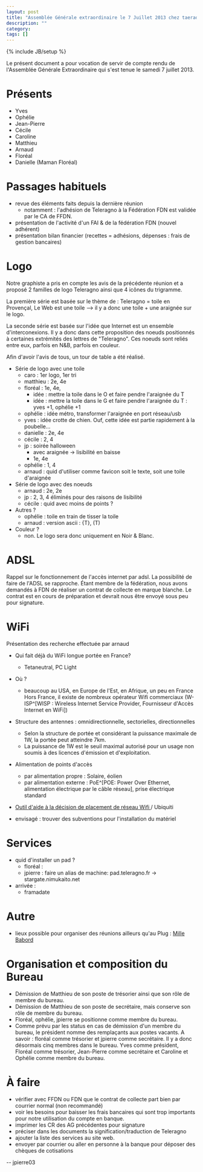 ```yaml
---
layout: post
title: "Assemblée Générale extraordinaire le 7 Juillet 2013 chez taeradan"
description: ""
category: 
tags: []
---
```

{% include JB/setup %}

Le présent document a pour vocation de servir de compte rendu de l'Assemblée Générale Extraordinaire qui s'est tenue le samedi 7 juillet 2013.

# Présents

* Yves
* Ophélie
* Jean-Pierre
* Cécile
* Caroline
* Matthieu
* Arnaud
* Floréal
* Danielle (Maman Floréal)

# Passages habituels

* revue des éléments faits depuis la dernière réunion
	* notamment : l'adhésion de Teleragno à la Fédération FDN est validée par le CA de FFDN.
* présentation de l'activité d'un FAI & de la fédération FDN (nouvel adhérent)
* présentation bilan financier (recettes = adhésions, dépenses : frais de gestion bancaires)

# Logo

Notre graphiste a pris en compte les avis de la précédente réunion et a proposé 2 familles de logo Teleragno ainsi que 4 icônes du trigramme.

La première série est basée sur le thème de : Teleragno = toile en Provençal, Le Web est une toile --> il y a donc une toile + une araignée sur le logo.

La seconde série est basée sur l'idée que Internet est un ensemble d'interconexions. Il y a donc dans cette proposition des noeuds positionnés à certaines extrémités des lettres de "Teleragno". Ces noeuds sont reliés entre eux, parfois en N&B, parfois en couleur.

Afin d'avoir l'avis de tous, un tour de table a été réalisé.

* Série de logo avec une toile
	* caro : 1er logo, 1er tri
	* matthieu : 2e, 4e
	* floréal : 1e, 4e, 
		* idée : mettre la toile dans le O et faire pendre l'araignée du T
		* idée : mettre la toile dans le G et faire pendre l'araignée du T : yves +1, ophélie +1
	* ophélie : idée métro, transformer l'araignée en port réseau/usb
	* yves : idée crotte de chien. Ouf, cette idée est partie rapidement à la poubelle...
	* danielle : 2e, 4e
	* cécile : 2, 4
	* jp : soirée halloween
		* avec araignée -> lisibilité en baisse
		* 1e, 4e
	* ophélie : 1, 4
	* arnaud : quid d'utiliser comme favicon soit le texte, soit une toile d'araignée
* Série de logo avec des noeuds
	* arnaud : 2e, 2e
	* jp : 2, 3, 4 éliminés pour des raisons de lisibilité
	* cécile : quid avec moins de points ?
* Autres ?
	* ophélie : toile en train de tisser la toile
	* arnaud : version ascii : {T}, (T)
* Couleur ?
	* non. Le logo sera donc uniquement en Noir & Blanc.

# ADSL
Rappel sur le fonctionnement de l'accès internet par adsl.
La possibilité de faire de l'ADSL se rapproche.
Étant membre de la fédération, nous avons demandés à FDN de réaliser un contrat de collecte en marque blanche.
Le contrat est en cours de préparation et devrait nous être envoyé sous peu pour signature.

# WiFi
Présentation des recherche effectuée par arnaud

* Qui fait déjà du WiFi longue portée en France?
	* Tetaneutral, PC Light
* Où ?
	* beaucoup au USA, en Europe de l'Est, en Afrique, un peu en France
	Hors France, il existe de nombreux opérateur Wifi commerciaux (W-ISP^[WISP : Wireless Internet Service Provider, Fournisseur d'Accès Internet en WiFi])

* Structure des antennes : omnidirectionnelle, sectorielles, directionnelles
	* Selon la structure de portée et considérant la puissance maximale de 1W, la portée peut atteindre 7km.
	* La puissance de 1W est le seuil maximal autorisé pour un usage non soumis à des licences d'émission et d'exploitation.
* Alimentation de points d'accès
	* par alimentation propre : Solaire, éolien
	* par alimentation externe : PoE^[POE: Power Over Ethernet, alimentation électrique par le câble réseau], prise électrique standard

* [Outil d'aide à la décision de placement de réseau Wifi ](www.ubmt.com/airlink) / Ubiquiti
* envisagé : trouver des subventions pour l'installation du matériel

# Services

* quid d'installer un pad ?
	* floréal :
	* jpierre : faire un alias de machine: pad.teleragno.fr -> stargate.nimukaito.net 
* arrivée :
	* framadate

# Autre

* lieux possible pour organiser des réunions ailleurs qu'au Plug : [Mille Babord](http://www.millebabords.org/)

# Organisation et composition du Bureau

* Démission de Matthieu de son poste de trésorier ainsi que son rôle de membre du bureau.
* Démission de Matthieu de son poste de secrétaire, mais conserve son rôle de membre du bureau.
* Floréal, ophélie, jpierre se positionne comme membre du bureau.
* Comme prévu par les status en cas de démission d'un membre du bureau, le président nomme des remplaçants aux postes vacants. A savoir : floréal comme trésorier et jpierre comme secrétaire.
	Il y a donc désormais cinq membres dans le bureau.
	Yves comme président, Floréal comme trésorier, Jean-Pierre comme secrétaire et Caroline et Ophélie comme membre du bureau.

# À faire

* vérifier avec FFDN ou FDN que le contrat de collecte part bien par courrier normal (non recommandé)
* voir les besoins pour baisser les frais bancaires qui sont trop importants pour notre utilisation du compte en banque.
* imprimer les CR des AG précédentes pour signature
* préciser dans les documents la signification/traduction de Teleragno
* ajouter la liste des services au site web.
* envoyer par courrier ou aller en personne à la banque pour déposer des chèques de cotisations

-- 
jpierre03
